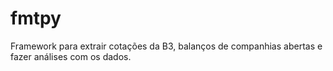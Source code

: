 # fmtpy
Framework para extrair cotações da B3, balanços de companhias abertas e fazer análises com os dados.
